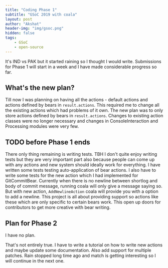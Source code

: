 ```yaml
---
title: "Coding Phase 1"
subtitle: "GSoC 2019 with coala"
layout: post
author: "Akshat"
header-img: "img/gsoc.png"
hidden: false
tags:
    - GSoC
    - open-source
---
```


It's IND vs PAK but it started raining so I thought I would write. Submissions for Phase 1 will start in a week and I have made considerable progress so far.

## What's the new plan?

Till now I was planning on having all the actions - default actions and actions defined by bears in `result.actions`. This required me to change all the existing actions which had problems of it own. The new plan was to only store actions defined by bears in `result.actions`. Changes to existing action classes were no longer necessary and changes in ConsoleInteraction and Processing modules were very few.

## TODO before Phase 1 ends

There only thing remaining is writing tests. TBH I don't quite enjoy writing tests but they are very important part also because people can come up with any actions and new system should ideally work for everything. I have written some tests testing auto-application of bear actions. I also have to write some tests for the new action which I had implemented for GitCommitBear. Currently when there is no newline between shortlog and body of commit message, running coala will only give a message saying so. But with new action, `AddNewlineAction` coala will provide you with a option to add a newline. This project is all about providing support so actions like these which are only specific to certain bears work. This open up doors for contributors to get more creative with bear writing.

## Plan for Phase 2

I have no plan.

That's not entirely true. I have to write a tutorial on how to write new actions and maybe update some documentation. Also add support for multiple patches. Rain stopped long time ago and match is getting interesting so I will continue in the next one.

